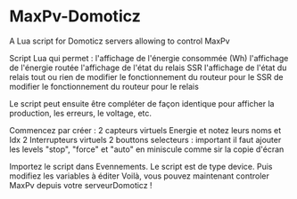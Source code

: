 # MaxPv-Domoticz
A Lua script for Domoticz servers allowing to control MaxPv

Script Lua qui permet :
l'affichage de l'énergie consommée (Wh)
l'affichage de l'énergie routée
l'affichage de l'état du relais SSR
l'affichage de l'état du relais tout ou rien
de modifier le fonctionnement du routeur pour le SSR
de modifier le fonctionnement du routeur pour le relais

Le script peut ensuite être compléter de façon identique pour afficher la production, les erreurs, le voltage, etc.

Commencez par créer :
2 capteurs virtuels Energie et notez leurs noms et Idx
2 Interrupteurs virtuels
2 bouttons selecteurs : important il faut ajouter les levels "stop", "force" et "auto" en miniscule comme sir la copie d'écran

Importez le script dans Evennements. Le script est de type device. Puis modifiez les variables à éditer
Voilà, vous pouvez maintenant controler MaxPv depuis votre serveurDomoticz !
